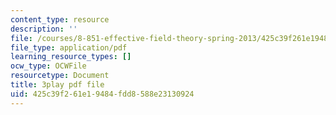 ```yaml
---
content_type: resource
description: ''
file: /courses/8-851-effective-field-theory-spring-2013/425c39f261e19484fdd8588e23130924_wwSNCM7e9VA.pdf
file_type: application/pdf
learning_resource_types: []
ocw_type: OCWFile
resourcetype: Document
title: 3play pdf file
uid: 425c39f2-61e1-9484-fdd8-588e23130924
---
```

